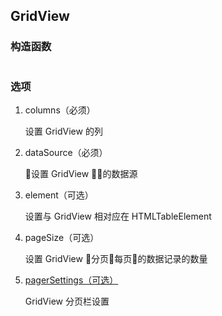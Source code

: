 ## GridView

### 构造函数

```js

```

### 选项

1. columns（必须）

    设置 GridView 的列

1. dataSource（必须）

    设置 GridView 的数据源

1. element（可选）

    设置与 GridView 相对应在 HTMLTableElement

1. pageSize（可选）

    设置 GridView 分页每页的数据记录的数量

1. [pagerSettings（可选）](#api/pagerSettings)

    GridView 分页栏设置